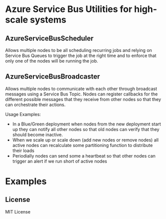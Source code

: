 # Azure Service Bus Utilities for high-scale systems

## AzureServiceBusScheduler

Allows multiple nodes to be all scheduling recurring jobs and relying on Service Bus Queues to trigger the job at the right time and to enforce that only one of the nodes will be running the job.

## AzureServiceBusBroadcaster

Allows multiple nodes to communicate with each other through broadcast messages using a Service Bus Topic. Nodes can register callbacks for the different possible messages that they receive from other nodes so that they can orchestrate their actions.

Usage Examples: 
- In a Blue/Green deployment when nodes from the new deployment start up they can notify all other nodes so that old nodes can verify that they should become inactive.
 - When we scale up or scale down (add new nodes or remove nodes) all active nodes can recalculate some partitioning function to distribute their loads
 - Periodially nodes can send some a heartbeat so that other nodes can trigger an alert if we run short of active nodes


# Examples


## License
MIT License

